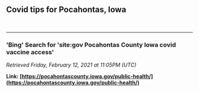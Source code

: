 ## Covid tips for Pocahontas, Iowa


<br>

---
### 'Bing' Search for **'site:gov Pocahontas County Iowa covid vaccine access'**

*Retrieved Friday, February 12, 2021 at 11:05PM (UTC)*

**Link: [https://pocahontascounty.iowa.gov/public-health/](https://pocahontascounty.iowa.gov/public-health/)**